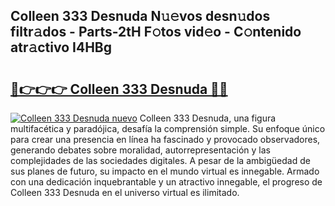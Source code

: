 ## Colleen 333 Desnuda N𝚞𝚎vos desn𝚞dos filtr𝚊dos - Parts-2tH F𝚘tos vid𝚎o - C𝚘ntenido atr𝚊ctivo I4HBg

# <h2><a href="http://mb6emg.tromn.icu/?c=Colleen+333+Desnuda">🔗👉👉👉 Colleen 333 Desnuda 🔗🔗</a></h2>

[![Colleen 333 Desnuda nuevo](https://i.imgur.com/pEAQMta.gif)](http://mb6emg.tromn.icu/?c=Colleen+333+Desnuda)
Colleen 333 Desnuda, una figura multifacética y paradójica, desafía la comprensión simple. Su enfoque único para crear una presencia en línea ha fascinado y provocado observadores, generando debates sobre moralidad, autorrepresentación y las complejidades de las sociedades digitales. A pesar de la ambigüedad de sus planes de futuro, su impacto en el mundo virtual es innegable. Armado con una dedicación inquebrantable y un atractivo innegable, el progreso de Colleen 333 Desnuda en el universo virtual es ilimitado.
